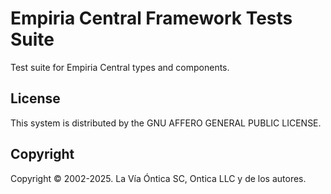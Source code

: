 ﻿# Empiria Central Framework Tests Suite

Test suite for Empiria Central types and components.

## License

This system is distributed by the GNU AFFERO GENERAL PUBLIC LICENSE.

## Copyright

Copyright © 2002-2025. La Vía Óntica SC, Ontica LLC y de los autores.
